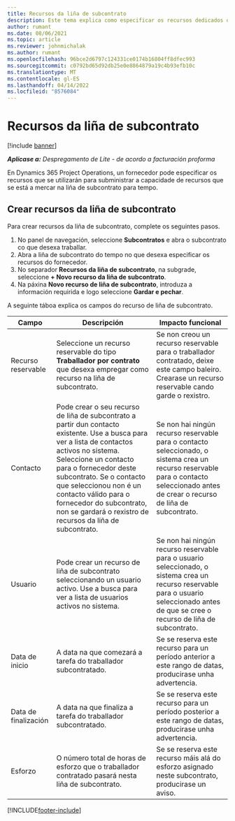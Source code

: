 ```yaml
---
title: Recursos da liña de subcontrato
description: Este tema explica como especificar os recursos dedicados que o provedor proporciona para unha liña de subcontrato específica para tempo.
author: rumant
ms.date: 08/06/2021
ms.topic: article
ms.reviewer: johnmichalak
ms.author: rumant
ms.openlocfilehash: 96bce2d6797c124331ce0174b16804ff8dfec993
ms.sourcegitcommit: c0792bd65d92db25e0e8864879a19c4b93efb10c
ms.translationtype: MT
ms.contentlocale: gl-ES
ms.lasthandoff: 04/14/2022
ms.locfileid: "8576084"
---
```

# <a name="subcontract-line-resources"></a>Recursos da liña de subcontrato

[!include [banner](../../includes/dataverse-preview.md)]

_**Aplícase a:** Despregamento de Lite - de acordo a facturación proforma_

En Dynamics 365 Project Operations, un fornecedor pode especificar os recursos que se utilizarán para subministrar a capacidade de recursos que se está a mercar na liña de subcontrato para tempo.

## <a name="create-subcontract-line-resources"></a>Crear recursos da liña de subcontrato

Para crear recursos da liña de subcontrato, complete os seguintes pasos.

1. No panel de navegación, seleccione **Subcontratos** e abra o subcontrato co que desexa traballar.
2. Abra a liña de subcontrato do tempo no que desexa especificar os recursos do fornecedor.
3. No separador **Recursos da liña de subcontrato**, na subgrade, seleccione **+ Novo recurso da liña de subcontrato**.
4. Na páxina **Novo recurso de liña de subcontrato**, introduza a información requirida e logo seleccione **Gardar e pechar**.

A seguinte táboa explica os campos do recurso de liña de subcontrato.

| Campo | Descripción | Impacto funcional |
| ----- | ----------- | ----------------- |
| Recurso reservable | Seleccione un recurso reservable do tipo **Traballador por contrato** que desexa empregar como recurso na liña de subcontrato.| Se non creou un recurso reservable para o traballador contratado, deixe este campo baleiro. Crearase un recurso reservable cando garde o rexistro.  |
| Contacto | Pode crear o seu recurso de liña de subcontrato a partir dun contacto existente. Use a busca para ver a lista de contactos activos no sistema. Seleccione un contacto para o fornecedor deste subcontrato. Se o contacto que seleccionou non é un contacto válido para o fornecedor do subcontrato, non se gardará o rexistro de recursos da liña de subcontrato.| Se non hai ningún recurso reservable para o contacto seleccionado, o sistema crea un recurso reservable para o contacto seleccionado antes de crear o recurso de liña de subcontrato. |
| Usuario | Pode crear un recurso de liña de subcontrato seleccionando un usuario activo. Use a busca para ver a lista de usuarios activos no sistema.| Se non hai ningún recurso reservable para o usuario seleccionado, o sistema crea un recurso reservable para o usuario seleccionado antes de que se cree o recurso de liña de subcontrato. |
| Data de inicio | A data na que comezará a tarefa do traballador subcontratado.| Se se reserva este recurso para un período anterior a este rango de datas, producirase unha advertencia. |
| Data de finalización | A data na que finaliza a tarefa do traballador subcontratado.| Se se reserva este recurso para un período posterior a este rango de datas, producirase unha advertencia. |
| Esforzo | O número total de horas de esforzo que o traballador contratado pasará nesta liña de subcontrato.| Se se reserva este recurso máis alá do esforzo asignado neste subcontrato, producirase un aviso. |


[!INCLUDE[footer-include](../../includes/footer-banner.md)]
